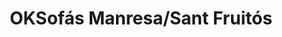 ---
title: "OKSofás Manresa/Sant Fruitós"
url: /sant-fruitos-de-bages/oksofas-manresa-sant-fruitos/
shop: muebles
---